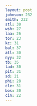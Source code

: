 ```yaml
---
layout: post
johnson: 232
smith: 232
stl: 30
wsh: 27
laa: 26
tor: 23
kc: 31
bal: 37
atl: 30
nyy: 32
tb: 35
lad: 30
pit: 31
sd: 21
phi: 28
cle: 31
bos: 30
cin: 22
---
```

